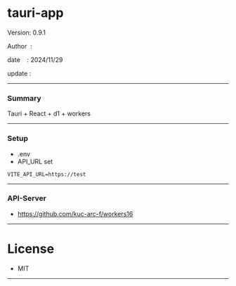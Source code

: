 ﻿# tauri-app

 Version: 0.9.1

 Author  : 

 date    : 2024/11/29

 update  :

***
### Summary

Tauri + React + d1 + workers

***
### Setup

* .env
* API_URL set

```
VITE_API_URL=https://test
```

***
### API-Server

* https://github.com/kuc-arc-f/workers16

***
# License

* MIT

***

